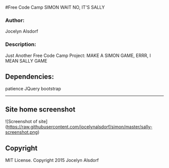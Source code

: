 #Free Code Camp SIMON WAIT NO,  IT'S SALLY
<h3>Author:</h3>
Jocelyn Alsdorf

<h3>Description:</h3>
Just Another Free Code Camp Project: MAKE A SIMON GAME, ERRR, I MEAN SALLY GAME

<h2>Dependencies:</h2>

patience
JQuery
bootstrap



---------
## Site home screenshot

![Screenshot of site] (https://raw.githubusercontent.com/jocelynalsdorf/simon/master/sally-screenshot.png)


<h2>Copyright</h2>
MIT License. Copyright 2015  Jocelyn Alsdorf